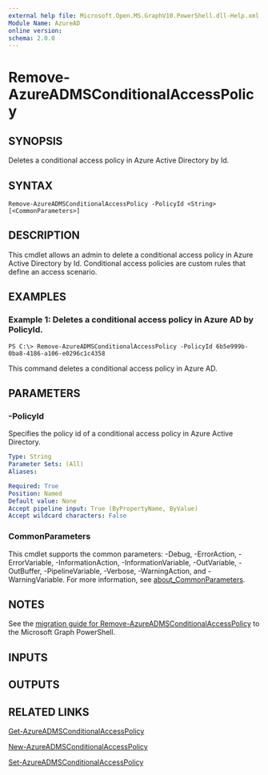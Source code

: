 ```yaml
---
external help file: Microsoft.Open.MS.GraphV10.PowerShell.dll-Help.xml
Module Name: AzureAD
online version:
schema: 2.0.0
---
```


# Remove-AzureADMSConditionalAccessPolicy

## SYNOPSIS
Deletes a conditional access policy in Azure Active Directory by Id.

## SYNTAX

```
Remove-AzureADMSConditionalAccessPolicy -PolicyId <String> [<CommonParameters>]
```

## DESCRIPTION
This cmdlet allows an admin to delete a conditional access policy in Azure Active Directory by Id.
Conditional access policies are custom rules that define an access scenario.

## EXAMPLES

### Example 1: Deletes a conditional access policy in Azure AD by PolicyId.
```
PS C:\> Remove-AzureADMSConditionalAccessPolicy -PolicyId 6b5e999b-0ba8-4186-a106-e0296c1c4358
```

This command deletes a conditional access policy in Azure AD.

## PARAMETERS

### -PolicyId
Specifies the policy id of a conditional access policy in Azure Active Directory.

```yaml
Type: String
Parameter Sets: (All)
Aliases:

Required: True
Position: Named
Default value: None
Accept pipeline input: True (ByPropertyName, ByValue)
Accept wildcard characters: False
```

### CommonParameters
This cmdlet supports the common parameters: -Debug, -ErrorAction, -ErrorVariable, -InformationAction, -InformationVariable, -OutVariable, -OutBuffer, -PipelineVariable, -Verbose, -WarningAction, and -WarningVariable. For more information, see [about_CommonParameters](http://go.microsoft.com/fwlink/?LinkID=113216).

## NOTES

See the [migration guide for Remove-AzureADMSConditionalAccessPolicy](./migrate/Remove-AzureADMSConditionalAccessPolicy.md) to the Microsoft Graph PowerShell.

## INPUTS

## OUTPUTS

## RELATED LINKS

[Get-AzureADMSConditionalAccessPolicy](Get-AzureADMSConditionalAccessPolicy.md)

[New-AzureADMSConditionalAccessPolicy](New-AzureADMSConditionalAccessPolicy.md)

[Set-AzureADMSConditionalAccessPolicy](Set-AzureADMSConditionalAccessPolicy.md)

